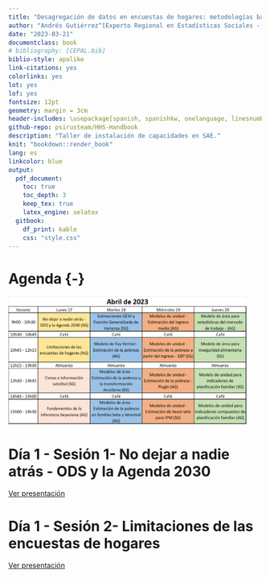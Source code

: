 ```yaml
--- 
title: "Desagregación de datos en encuestas de hogares: metodologías bayesianas para modelos de estimación en áreas pequeñas"
author: "Andrés Gutiérrez^[Experto Regional en Estadísticas Sociales - Comisión Económica para América Latina y el Caribe (CEPAL) -  andres.gutierrez@cepal.org], Stalyn Guerrero^[Consultor - Comisión Económica para América Latina y el Caribe (CEPAL), guerrerostalyn@gmail.com]"
date: "2023-03-21"
documentclass: book
# bibliography: [CEPAL.bib]
biblio-style: apalike
link-citations: yes
colorlinks: yes
lot: yes
lof: yes
fontsize: 12pt
geometry: margin = 3cm
header-includes: \usepackage[spanish, spanishkw, onelanguage, linesnumbered]{algorithm2e}
github-repo: psirusteam/HHS-Handbook
description: "Taller de instalación de capacidades en SAE."
knit: "bookdown::render_book"
lang: es
linkcolor: blue
output:
  pdf_document:
    toc: true
    toc_depth: 3
    keep_tex: true
    latex_engine: xelatex
  gitbook:
    df_print: kable
    css: "style.css"
---
```






# Agenda {-}

<img src="www/Imagenes/Agenda_COL.png" width="474" />

# Día 1 - Sesión 1- No dejar a nadie atrás - ODS y la Agenda 2030 

[Ver presentación](https://github.com/psirusteam/2023COLsae/blob/main/Recursos/D%C3%ADa1/Sesion1y2/SAE-0%2C-SDGs-and-Surveys.pdf)

# Día 1 - Sesión 2-  Limitaciones de las encuestas de hogares

[Ver presentación](https://github.com/psirusteam/2023COLsae/blob/main/Recursos/D%C3%ADa1/Sesion1y2/SAE-0%2C-SDGs-and-Surveys.pdf)
